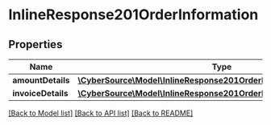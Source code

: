 # InlineResponse201OrderInformation

## Properties
Name | Type | Description | Notes
------------ | ------------- | ------------- | -------------
**amountDetails** | [**\CyberSource\Model\InlineResponse201OrderInformationAmountDetails**](InlineResponse201OrderInformationAmountDetails.md) |  | [optional] 
**invoiceDetails** | [**\CyberSource\Model\InlineResponse201OrderInformationInvoiceDetails**](InlineResponse201OrderInformationInvoiceDetails.md) |  | [optional] 

[[Back to Model list]](../README.md#documentation-for-models) [[Back to API list]](../README.md#documentation-for-api-endpoints) [[Back to README]](../README.md)



